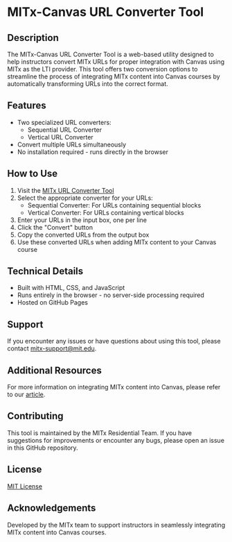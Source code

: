 # MITx-Canvas URL Converter Tool

## Description
The MITx-Canvas URL Converter Tool is a web-based utility designed to help instructors convert MITx URLs for proper integration with Canvas using MITx as the LTI provider. This tool offers two conversion options to streamline the process of integrating MITx content into Canvas courses by automatically transforming URLs into the correct format.

## Features
- Two specialized URL converters:
  - Sequential URL Converter
  - Vertical URL Converter
- Convert multiple URLs simultaneously
- No installation required - runs directly in the browser

## How to Use
1. Visit the [MITx URL Converter Tool](https://kalebabebe.github.io/mitx-canvas/)
2. Select the appropriate converter for your URLs:
   - Sequential Converter: For URLs containing sequential blocks
   - Vertical Converter: For URLs containing vertical blocks
3. Enter your URLs in the input box, one per line
4. Click the "Convert" button
5. Copy the converted URLs from the output box
6. Use these converted URLs when adding MITx content to your Canvas course

## Technical Details
- Built with HTML, CSS, and JavaScript
- Runs entirely in the browser - no server-side processing required
- Hosted on GitHub Pages

## Support
If you encounter any issues or have questions about using this tool, please contact mitx-support@mit.edu.

## Additional Resources
For more information on integrating MITx content into Canvas, please refer to our [article](https://odl.zendesk.com/hc/en-us/articles/20986428700315-MITx-Canvas-LTI-Integration).

## Contributing
This tool is maintained by the MITx Residential Team. If you have suggestions for improvements or encounter any bugs, please open an issue in this GitHub repository.

## License
[MIT License](LICENSE)

## Acknowledgements
Developed by the MITx team to support instructors in seamlessly integrating MITx content into Canvas courses.
